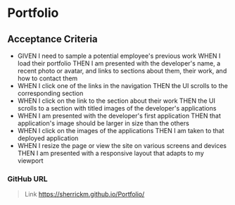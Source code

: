 # Portfolio

## Acceptance Criteria

- GIVEN I need to sample a potential employee's previous work WHEN I load their portfolio
THEN I am presented with the developer's name, a recent photo or avatar, and links to sections about them, their work, and how to contact them
- WHEN I click one of the links in the navigation THEN the UI scrolls to the corresponding section
- WHEN I click on the link to the section about their work THEN the UI scrolls to a section with titled images of the developer's applications
- WHEN I am presented with the developer's first application THEN that application's image should be larger in size than the others
- WHEN I click on the images of the applications THEN I am taken to that deployed application
- WHEN I resize the page or view the site on various screens and devices THEN I am presented with a responsive layout that adapts to my viewport

### GitHub URL
> Link https://sherrickm.github.io/Portfolio/